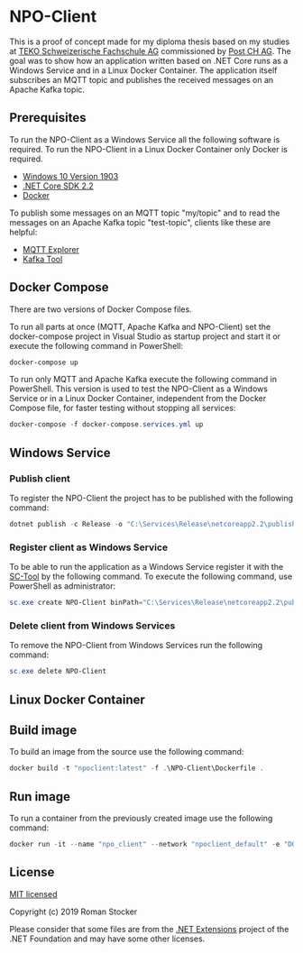 # NPO-Client

This is a proof of concept made for my diploma thesis based on my studies at [TEKO Schweizerische Fachschule AG](https://www.teko.ch/) commissioned by [Post CH AG](https://www.post.ch/). The goal was to show how an application written based on .NET Core runs as a Windows Service and in a Linux Docker Container. The application itself subscribes an MQTT topic and publishes the received messages on an Apache Kafka topic.

## Prerequisites

To run the NPO-Client as a Windows Service all the following software is required. To run the NPO-Client in a Linux Docker Container only Docker is required.

- [Windows 10 Version 1903](https://www.microsoft.com/windows)
- [.NET Core SDK 2.2](https://dotnet.microsoft.com/download)
- [Docker](https://www.docker.com/)

To publish some messages on an MQTT topic "my/topic" and to read the messages on an Apache Kafka topic "test-topic", clients like these are helpful:

- [MQTT Explorer](https://mqtt-explorer.com/)
- [Kafka Tool](https://www.kafkatool.com/)

## Docker Compose

There are two versions of Docker Compose files.

To run all parts at once (MQTT, Apache Kafka and NPO-Client) set the docker-compose project in Visual Studio as startup project and start it or execute the following command in PowerShell:

```powershell
docker-compose up
```

To run only MQTT and Apache Kafka execute the following command in PowerShell. This version is used to test the NPO-Client as a Windows Service or in a Linux Docker Container, independent from the Docker Compose file, for faster testing without stopping all services:

```powershell
docker-compose -f docker-compose.services.yml up
```

## Windows Service

### Publish client

To register the NPO-Client the project has to be published with the following command:

```powershell
dotnet publish -c Release -o "C:\Services\Release\netcoreapp2.2\publish\" -r win10-x64 --self-contained false
```

### Register client as Windows Service

To be able to run the application as a Windows Service register it with the [SC-Tool](https://docs.microsoft.com/windows-server/administration/windows-commands/sc-create) by the following command. To execute the following command, use PowerShell as administrator:

```powershell
sc.exe create NPO-Client binPath="C:\Services\Release\netcoreapp2.2\publish\NPO-Client.exe --environment=Development"
```

### Delete client from Windows Services

To remove the NPO-Client from Windows Services run the following command:

```powershell
sc.exe delete NPO-Client
```

## Linux Docker Container

## Build image

To build an image from the source use the following command:

```powershell
docker build -t "npoclient:latest" -f .\NPO-Client\Dockerfile .
```

## Run image

To run a container from the previously created image use the following command:

```powershell
docker run -it --name "npo_client" --network "npoclient_default" -e "DOTNET_ENVIRONMENT=Development" npoclient:latest
```

## License

[MIT licensed](https://en.wikipedia.org/wiki/MIT_License)

Copyright (c) 2019 Roman Stocker

Please consider that some files are from the [.NET Extensions](https://github.com/aspnet/Extensions) project of the .NET Foundation and may have some other licenses.
